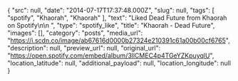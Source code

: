 {
  "src": null,
  "date": "2014-07-17T17:37:48.000Z",
  "slug": null,
  "tags": [
    "spotify",
    "Khaorah",
    "Khaorah"
  ],
  "text": "Liked Dead Future from Khaorah on Spotify\n\n ",
  "type": "spotify_like",
  "title": "Khaorah - Dead Future",
  "images": [],
  "category": "posts",
  "media_url": "https://i.scdn.co/image/ab67616d0000b27324e210391c61a00b00cf6765",
  "description": null,
  "preview_url": null,
  "original_url": "https://open.spotify.com/embed/album/3llCMEC4p4TGeYZKpuyqlU",
  "location_latitude": null,
  "additional_payload": null,
  "location_longitude": null
}